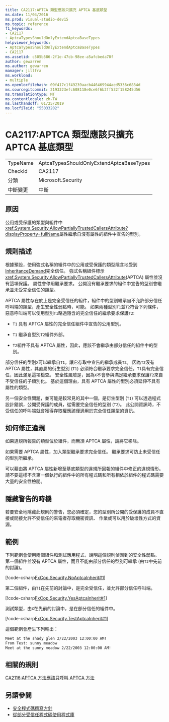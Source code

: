 ```yaml
---
title: CA2117:APTCA 類型應該只擴充 APTCA 基底類型
ms.date: 11/04/2016
ms.prod: visual-studio-dev15
ms.topic: reference
f1_keywords:
- CA2117
- AptcaTypesShouldOnlyExtendAptcaBaseTypes
helpviewer_keywords:
- AptcaTypesShouldOnlyExtendAptcaBaseTypes
- CA2117
ms.assetid: c505b586-2f1e-47cb-98ee-a5afcbeda70f
author: gewarren
ms.author: gewarren
manager: jillfra
ms.workload:
- multiple
ms.openlocfilehash: 09f417c1f49239aacb446469944aed5336c6834d
ms.sourcegitcommit: 2193323efc608118e0ce6f6b2ff532f158245d56
ms.translationtype: MT
ms.contentlocale: zh-TW
ms.lasthandoff: 01/25/2019
ms.locfileid: "55033202"
---
```

# <a name="ca2117-aptca-types-should-only-extend-aptca-base-types"></a>CA2117:APTCA 類型應該只擴充 APTCA 基底類型

|||
|-|-|
|TypeName|AptcaTypesShouldOnlyExtendAptcaBaseTypes|
|CheckId|CA2117|
|分類|Microsoft.Security|
|中斷變更|中斷|

## <a name="cause"></a>原因

公用或受保護的類型與組件中<xref:System.Security.AllowPartiallyTrustedCallersAttribute?displayProperty=fullName>屬性繼承自沒有屬性的組件中宣告的型別。

## <a name="rule-description"></a>規則描述

根據預設，使用強式名稱的組件中的公用或受保護的類型隱含地受到[InheritanceDemand](xref:System.Security.Permissions.SecurityAction#System_Security_Permissions_SecurityAction_InheritanceDemand)完全信任。 強式名稱組件標示<xref:System.Security.AllowPartiallyTrustedCallersAttribute>(APTCA) 屬性並沒有這項保護。 屬性會停用繼承要求。 公開沒有繼承要求的組件中宣告的型別會繼承並未受完全信任的類型。

APTCA 屬性存在於上是完全受信任的組件，組件中的型別繼承自不允許部分信任呼叫端的類型，產生安全性弱點時，可能。 如果兩種型別`T1`並`T2`符合下列條件，惡意呼叫端可以使用型別`T1`略過隱含的完全信任的繼承要求保護`T2`:

- `T1` 具有 APTCA 屬性的完全信任組件中宣告的公用型別。

- `T1` 繼承自型別`T2`組件外部。

- `T2`組件不具有 APTCA 屬性，因此，應該不會繼承由部分信任的組件中的型別。

部分信任的型別`X`可以繼承自`T1`，讓它存取中宣告的繼承成員`T2`。 因為`T2`沒有 APTCA 屬性，其直屬的衍生型別 (`T1`) 必須符合繼承要求完全信任。`T1`具有完全信任，因此滿足這項檢查。 安全性風險是，因為`X`不會參與滿足繼承要求保護`T2`來自不受信任的子類別化。 基於這個理由，具有 APTCA 屬性的型別必須延伸不具有屬性的類型。

另一個安全性問題，並可能是較常見的其中一個，是衍生型別 (`T1`) 可以透過程式設計錯誤，公開受保護的成員，從需要完全信任的型別 (`T2`)。 此公開資訊時，不受信任的呼叫端就會獲得存取權應該僅適用於完全信任類型的資訊。

## <a name="how-to-fix-violations"></a>如何修正違規

如果違規所報告的類型位於組件，而無須 APTCA 屬性，請將它移除。

如果需要 APTCA 屬性，加入類型繼承要求完全信任。 繼承要求可防止未受信任的型別所繼承。

可以藉由將 APTCA 屬性新增至基底類型的違規所回報的組件中修正的違規情形。 請不要這樣不含第一個執行的組件中的所有程式碼和所有相依於組件的程式碼需要大量的安全性檢閱。

## <a name="when-to-suppress-warnings"></a>隱藏警告的時機

若要安全地隱藏此規則的警告，您必須確定，您的型別所公開的受保護的成員不直接或間接允許不受信任的來電者存取機密資訊、 作業或可以用於破壞性方式的資源。

## <a name="example"></a>範例

下列範例會使用兩個組件和測試應用程式，說明這個規則偵測到的安全性弱點。 第一個組件並沒有 APTCA 屬性，而且不能由部分信任的型別可繼承 (由`T2`中先前的討論)。

[!code-csharp[FxCop.Security.NoAptcaInherit#1](../code-quality/codesnippet/CSharp/ca2117-aptca-types-should-only-extend-aptca-base-types_1.cs)]

第二個組件，由`T1`在先前的討論中，是完全受信任，並允許部分信任呼叫端。

[!code-csharp[FxCop.Security.YesAptcaInherit#1](../code-quality/codesnippet/CSharp/ca2117-aptca-types-should-only-extend-aptca-base-types_2.cs)]

測試類型，由`X`在先前的討論中，是在部分信任的組件中。

[!code-csharp[FxCop.Security.TestAptcaInherit#1](../code-quality/codesnippet/CSharp/ca2117-aptca-types-should-only-extend-aptca-base-types_3.cs)]

這個範例會產生下列輸出：

```txt
Meet at the shady glen 2/22/2003 12:00:00 AM!
From Test: sunny meadow
Meet at the sunny meadow 2/22/2003 12:00:00 AM!
```

## <a name="related-rules"></a>相關的規則

[CA2116:APTCA 方法應該只呼叫 APTCA 方法](../code-quality/ca2116-aptca-methods-should-only-call-aptca-methods.md)

## <a name="see-also"></a>另請參閱

- [安全程式碼撰寫方針](/dotnet/standard/security/secure-coding-guidelines)
- [從部分受信任程式碼使用程式庫](/dotnet/framework/misc/using-libraries-from-partially-trusted-code)
